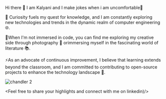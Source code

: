  Hi there 👋 I am Kalyani and 
 I make jokes when i am uncomfortable🤔

 
 🎯 Curiosity fuels my quest for knowledge, and I am constantly exploring new technologies and trends in the dynamic realm of computer engineering 🌐.
 
 🔭When I'm not immersed in code, you can find me exploring my creative side through photography 📸 orimmersing myself in the fascinating world of literature 📚.
 
 ⚡As an advocate of continuous improvement, I believe that learning extends beyond the classroom, and I am committed to contributing to open-source projects to 
    enhance the technology landscape 🌱.
    
    
 ![chandler 2](https://github.com/Kalyani1224/Kalyani1224/assets/104186615/57850645-3231-4709-8a7a-3224f77eca28)


 
<Feel free to share your highlights and connect with me on linkedin)/>
 

